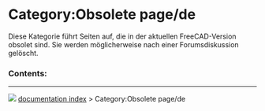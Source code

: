 # Category:Obsolete page/de
Diese Kategorie führt Seiten auf, die in der aktuellen FreeCAD-Version obsolet sind. Sie werden möglicherweise nach einer Forumsdiskussion gelöscht.

### Contents:



---
![](images/Right_arrow.png) [documentation index](../README.md) > Category:Obsolete page/de
